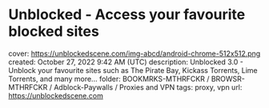 # Unblocked - Access your favourite blocked sites

cover: https://unblockedscene.com/img-abcd/android-chrome-512x512.png
created: October 27, 2022 9:42 AM (UTC)
description: Unblocked 3.0 - Unblock your favourite sites such as The Pirate Bay, Kickass Torrents, Lime Torrents, and many more...
folder: BOOKMRKS-MTHRFCKR / BROWSR-MTHRFCKR / Adblock-Paywalls / Proxies and VPN
tags: proxy, vpn
url: https://unblockedscene.com